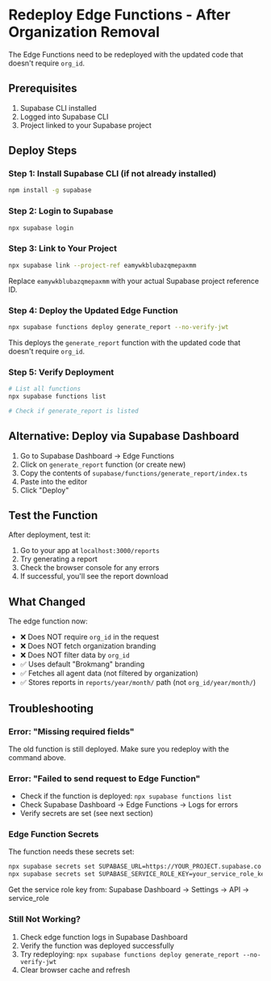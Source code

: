 # Redeploy Edge Functions - After Organization Removal

The Edge Functions need to be redeployed with the updated code that doesn't require `org_id`.

## Prerequisites

1. Supabase CLI installed
2. Logged into Supabase CLI
3. Project linked to your Supabase project

## Deploy Steps

### Step 1: Install Supabase CLI (if not already installed)

```bash
npm install -g supabase
```

### Step 2: Login to Supabase

```bash
npx supabase login
```

### Step 3: Link to Your Project

```bash
npx supabase link --project-ref eamywkblubazqmepaxmm
```

Replace `eamywkblubazqmepaxmm` with your actual Supabase project reference ID.

### Step 4: Deploy the Updated Edge Function

```bash
npx supabase functions deploy generate_report --no-verify-jwt
```

This deploys the `generate_report` function with the updated code that doesn't require `org_id`.

### Step 5: Verify Deployment

```bash
# List all functions
npx supabase functions list

# Check if generate_report is listed
```

## Alternative: Deploy via Supabase Dashboard

1. Go to Supabase Dashboard → Edge Functions
2. Click on `generate_report` function (or create new)
3. Copy the contents of `supabase/functions/generate_report/index.ts`
4. Paste into the editor
5. Click "Deploy"

## Test the Function

After deployment, test it:

1. Go to your app at `localhost:3000/reports`
2. Try generating a report
3. Check the browser console for any errors
4. If successful, you'll see the report download

## What Changed

The edge function now:
- ❌ Does NOT require `org_id` in the request
- ❌ Does NOT fetch organization branding
- ❌ Does NOT filter data by `org_id`
- ✅ Uses default "Brokmang" branding
- ✅ Fetches all agent data (not filtered by organization)
- ✅ Stores reports in `reports/year/month/` path (not `org_id/year/month/`)

## Troubleshooting

### Error: "Missing required fields"
The old function is still deployed. Make sure you redeploy with the command above.

### Error: "Failed to send request to Edge Function"
- Check if the function is deployed: `npx supabase functions list`
- Check Supabase Dashboard → Edge Functions → Logs for errors
- Verify secrets are set (see next section)

### Edge Function Secrets

The function needs these secrets set:

```bash
npx supabase secrets set SUPABASE_URL=https://YOUR_PROJECT.supabase.co
npx supabase secrets set SUPABASE_SERVICE_ROLE_KEY=your_service_role_key
```

Get the service role key from: Supabase Dashboard → Settings → API → service_role

### Still Not Working?

1. Check edge function logs in Supabase Dashboard
2. Verify the function was deployed successfully
3. Try redeploying: `npx supabase functions deploy generate_report --no-verify-jwt`
4. Clear browser cache and refresh

